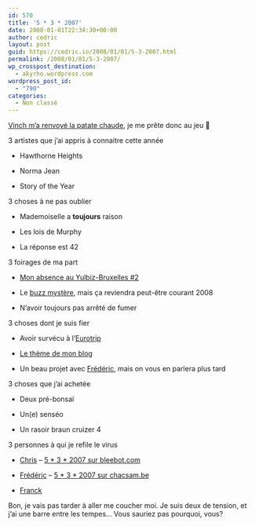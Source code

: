 ```yaml
---
id: 570
title: '5 * 3 * 2007'
date: 2008-01-01T22:34:30+00:00
author: cedric
layout: post
guid: https://cedric.io/2008/01/01/5-3-2007.html
permalink: /2008/01/01/5-3-2007/
wp_crosspost_destination:
  - akyrho.wordpress.com
wordpress_post_id:
  - "790"
categories:
  - Non classé
---
```

[Vinch m’a renvoyé la patate chaude](http://www.vinch.be/blog/2007/12/30/5-3-2007/), je me prête donc au jeu 🙂

3 artistes que j’ai appris à connaitre cette année

  * Hawthorne Heights

  * Norma Jean

  * Story of the Year

3 choses à ne pas oublier

  * Mademoiselle a **toujours** raison

  * Les lois de Murphy

  * La réponse est 42

3 foirages de ma part

  * [Mon absence au Yulbiz-Bruxelles #2](/blog/2007/12/16/je-netais-pas-au-yulbiz-bruxelles-2/)

  * Le [buzz mystère](http://www.parenthese.be/tag/Le_buzz_myst%C3%A8re/), mais ça reviendra peut-être courant 2008

  * N’avoir toujours pas arrêté de fumer

3 choses dont je suis fier

  * Avoir survécu à l’[Eurotrip](http://www.parenthese.be/tag/Eurotrip)

  * [Le thème de mon blog](/blog/2007/11/14/nouveau-design/)

  * Un beau projet avec [Frédéric](http://www.chacsam.be), mais on vous en parlera plus tard

3 choses que j’ai achetée

  * Deux pré-bonsaï

  * Un(e) senséo

  * Un rasoir braun cruizer 4

3 personnes à qui je refile le virus

  * [Chris](http://bleebot.com/blog) &#8211; [5 \* 3 \* 2007 sur bleebot.com](http://bleebot.com/blog/2008/01/03/5-x-3-x-2007/)

  * [Frédéric](http://www.chacsam.be) &#8211; [5 \* 3 \* 2007 sur chacsam.be](http://www.chacsam.be/2008/01/02/5-3-2007/)

  * [Franck](http://franck.paul.free.fr/dotclear/) 

Bon, je vais pas tarder à aller me coucher moi. Je suis deux de tension, et j’ai une barre entre les tempes… Vous sauriez pas pourquoi, vous?
